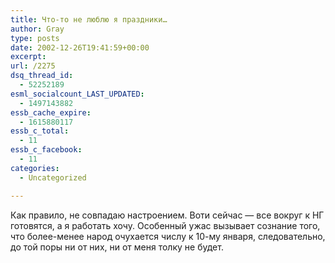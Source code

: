 ```yaml
---
title: Что-то не люблю я праздники…
author: Gray
type: posts
date: 2002-12-26T19:41:59+00:00
excerpt:
url: /2275
dsq_thread_id:
  - 52252189
esml_socialcount_LAST_UPDATED:
  - 1497143882
essb_cache_expire:
  - 1615880117
essb_c_total:
  - 11
essb_c_facebook:
  - 11
categories:
  - Uncategorized

---
```








Как правило, не совпадаю настроением. Воти сейчас &#8212; все вокруг к НГ готовятся, а я работать хочу. Особенный ужас вызывает сознание того, что более-менее народ очухается числу к 10-му января, следовательно, до той поры ни от них, ни от меня толку не будет.
